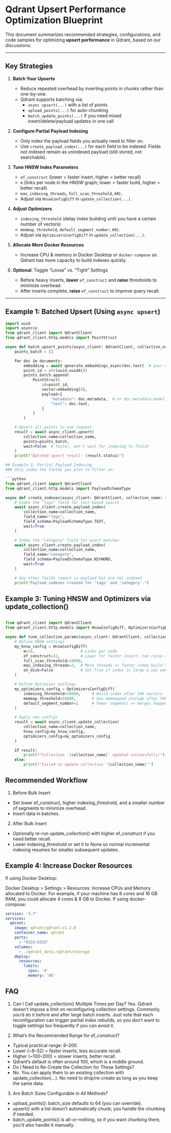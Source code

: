 # Qdrant Upsert Performance Optimization Blueprint

This document summarizes recommended strategies, configurations, and code samples for optimizing **upsert performance** in Qdrant, based on our discussions.

---

## Key Strategies

1. **Batch Your Upserts**
   - Reduce repeated overhead by inserting points in chunks rather than one-by-one.
   - Qdrant supports batching via:
     - `async upsert(...)` with a list of points
     - `upload_points(...)` for auto-chunking
     - `batch_update_points(...)` if you need mixed insert/delete/payload updates in one call

2. **Configure Partial Payload Indexing**
   - Only index the payload fields you actually need to filter on.
   - Use `create_payload_index(...)` for each field to be indexed. Fields *not* indexed remain as unindexed payload (still stored, not searchable).

3. **Tune HNSW Index Parameters**
   - `ef_construct` (lower = faster insert, higher = better recall)
   - `m` (links per node in the HNSW graph; lower = faster build, higher = better recall)
   - `max_indexing_threads`, `full_scan_threshold`, etc.
   - Adjust via `HnswConfigDiff` in `update_collection(...)`.

4. **Adjust Optimizers**
   - `indexing_threshold` (delay index building until you have a certain number of vectors)
   - `memmap_threshold`, `default_segment_number`, etc.
   - Adjust via `OptimizersConfigDiff` in `update_collection(...)`.

5. **Allocate More Docker Resources**
   - Increase CPU & memory in Docker Desktop or `docker-compose` so Qdrant has more capacity to build indexes quickly.

6. **Optional**: Toggle “Loose” vs. “Tight” Settings
   - Before heavy inserts, **lower** `ef_construct` and **raise** thresholds to minimize overhead.
   - After inserts complete, **raise** `ef_construct` to improve query recall.

---

## Example 1: Batched Upsert (Using `async upsert`)

```python
import uuid
import asyncio
from qdrant_client import QdrantClient
from qdrant_client.http.models import PointStruct

async def batch_upsert_points(async_client: QdrantClient, collection_name: str, documents):
    points_batch = []

    for doc in documents:
        embedding = await generate_embeddings_async(doc.text)  # your embedding logic
        point_id = str(uuid.uuid4())
        points_batch.append(
            PointStruct(
                id=point_id,
                vector=embedding[0],
                payload={
                    "metadata": doc.metadata,  # or doc.metadata.model_dump() if needed
                    "text": doc.text,
                }
            )
        )

    # Upsert all points in one request
    result = await async_client.upsert(
        collection_name=collection_name,
        points=points_batch,
        wait=False  # faster, won't wait for indexing to finish
    )
    print(f"Batched upsert result: {result.status}")

## Example 2: Partial Payload Indexing
### Only index the fields you plan to filter on:

```python
from qdrant_client import QdrantClient
from qdrant_client.http.models import PayloadSchemaType

async def create_indexes(async_client: QdrantClient, collection_name: str):
    # Index the "tags" field for text-based search
    await async_client.create_payload_index(
        collection_name=collection_name,
        field_name="tags",
        field_schema=PayloadSchemaType.TEXT,
        wait=True
    )

    # Index the "category" field for exact matches
    await async_client.create_payload_index(
        collection_name=collection_name,
        field_name="category",
        field_schema=PayloadSchemaType.KEYWORD,
        wait=True
    )

    # Any other fields remain in payload but are not indexed
    print("Payload indexes created for 'tags' and 'category'.")
```

## Example 3: Tuning HNSW and Optimizers via update_collection()

```python

from qdrant_client import QdrantClient
from qdrant_client.http.models import HnswConfigDiff, OptimizersConfigDiff

async def tune_collection_params(async_client: QdrantClient, collection_name: str):
    # Define HNSW settings
    my_hnsw_config = HnswConfigDiff(
        m=16,                    # Links per node
        ef_construct=32,         # Lower for faster insert; can raise after big insert
        full_scan_threshold=10000,
        max_indexing_threads=2,  # More threads => faster index build => higher CPU usage
        on_disk=False            # Set True if index is large & you want to reduce RAM usage
    )

    # Define Optimizer settings
    my_optimizers_config = OptimizersConfigDiff(
        indexing_threshold=50000,     # Build index after 50k vectors
        memmap_threshold=50000,       # Use memmapped storage after 50k vectors
        default_segment_number=2      # Fewer segments => merges happen less frequently
    )

    # Apply new configs
    result = await async_client.update_collection(
        collection_name=collection_name,
        hnsw_config=my_hnsw_config,
        optimizers_config=my_optimizers_config
    )

    if result:
        print(f"Collection '{collection_name}' updated successfully!")
    else:
        print(f"Failed to update collection '{collection_name}'")

```

## Recommended Workflow
1. Before Bulk Insert
- Set lower ef_construct, higher indexing_threshold, and a smaller number of segments to minimize overhead.
- Insert data in batches.
2. After Bulk Insert
- Optionally re-run update_collection() with higher ef_construct if you need better recall.
- Lower indexing_threshold or set it to None so normal incremental indexing resumes for smaller subsequent updates.

## Example 4: Increase Docker Resources
If using Docker Desktop:

Docker Desktop > Settings > Resources: Increase CPUs and Memory allocated to Docker.
For example, if your machine has 8 cores and 16 GB RAM, you could allocate 4 cores & 8 GB to Docker.
If using docker-compose:
```yaml
version: '3.7'
services:
  qdrant:
    image: qdrant/qdrant:v1.2.0
    container_name: qdrant
    ports:
      - "6333:6333"
    volumes:
      - ./qdrant_data:/qdrant/storage
    deploy:
      resources:
        limits:
          cpus: '4'
          memory: '8G'


```

## FAQ
1. Can I Call update_collection() Multiple Times per Day?
Yes. Qdrant doesn’t impose a limit on reconfiguring collection settings. Commonly, you’d do it before and after large batch inserts. Just note that each reconfiguration can trigger partial index rebuilds, so you don’t want to toggle settings too frequently if you can avoid it.

2. What’s the Recommended Range for ef_construct?
- Typical practical range: 8–200.
- Lower (~8–32) = faster inserts, less accurate recall.
- Higher (~100–200) = slower inserts, better recall.
- Qdrant’s default is often around 100, which is a middle ground.
- Do I Need to Re-Create the Collection for These Settings?
- No. You can apply them to an existing collection with update_collection(...). No need to drop/re-create as long as you keep the same data.

3. Are Batch Sizes Configurable in All Methods?
- upload_points(): batch_size defaults to 64 (you can override).
- upsert() with a list doesn’t automatically chunk; you handle the chunking if needed.
- batch_update_points() is all-or-nothing, so if you want chunking there, you’d also handle it manually.
